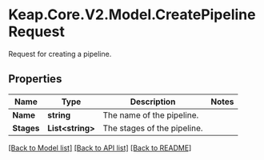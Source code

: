 # Keap.Core.V2.Model.CreatePipelineRequest
Request for creating a pipeline.

## Properties

Name | Type | Description | Notes
------------ | ------------- | ------------- | -------------
**Name** | **string** | The name of the pipeline. | 
**Stages** | **List&lt;string&gt;** | The stages of the pipeline. | 

[[Back to Model list]](../README.md#documentation-for-models) [[Back to API list]](../README.md#documentation-for-api-endpoints) [[Back to README]](../README.md)

